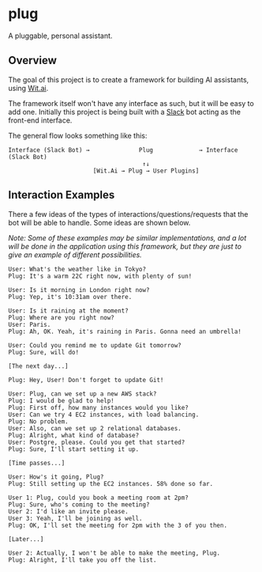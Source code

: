 # plug

A pluggable, personal assistant.

## Overview

The goal of this project is to create a framework for building AI assistants, using [Wit.ai](https://wit.ai).

The framework itself won't have any interface as such, but it will be easy to add one. Initially this project is being built with a [Slack](https://slack.com) bot acting as the front-end interface.

The general flow looks something like this:

```
Interface (Slack Bot) →              Plug             → Interface (Slack Bot)
                                      ↑↓
                        [Wit.Ai → Plug → User Plugins]
```

## Interaction Examples

There a few ideas of the types of interactions/questions/requests that the bot will be able to handle. Some ideas are shown below.

_Note: Some of these examples may be similar implementations, and a lot will be done in the application using this framework, but they are just to give an example of different possibilities._

```
User: What's the weather like in Tokyo?
Plug: It's a warm 22C right now, with plenty of sun!
```

```
User: Is it morning in London right now?
Plug: Yep, it's 10:31am over there.
```

```
User: Is it raining at the moment?
Plug: Where are you right now?
User: Paris.
Plug: Ah, OK. Yeah, it's raining in Paris. Gonna need an umbrella!
```

```
User: Could you remind me to update Git tomorrow?
Plug: Sure, will do!

[The next day...]

Plug: Hey, User! Don't forget to update Git!
```

```
User: Plug, can we set up a new AWS stack?
Plug: I would be glad to help!
Plug: First off, how many instances would you like?
User: Can we try 4 EC2 instances, with load balancing.
Plug: No problem.
User: Also, can we set up 2 relational databases.
Plug: Alright, what kind of database?
User: Postgre, please. Could you get that started?
Plug: Sure, I'll start setting it up.

[Time passes...]

User: How's it going, Plug?
Plug: Still setting up the EC2 instances. 58% done so far.
```

```
User 1: Plug, could you book a meeting room at 2pm?
Plug: Sure, who's coming to the meeting?
User 2: I'd like an invite please.
User 3: Yeah, I'll be joining as well.
Plug: OK, I'll set the meeting for 2pm with the 3 of you then.

[Later...]

User 2: Actually, I won't be able to make the meeting, Plug.
Plug: Alright, I'll take you off the list.
```
